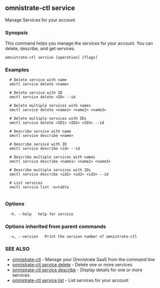 ## omnistrate-ctl service

Manage Services for your account

### Synopsis

This command helps you manage the services for your account.
You can delete, describe, and get services.

```
omnistrate-ctl service [operation] [flags]
```

### Examples

```
  # Delete service with name
  omctl service delete <name>

  # Delete service with ID
  omctl service delete <ID> --id

  # Delete multiple services with names
  omctl service delete <name1> <name2> <name3>

  # Delete multiple services with IDs
  omctl service delete <ID1> <ID2> <ID3> --id

  # Describe service with name
  omctl service describe <name>

  # Describe service with ID
  omctl service describe <id> --id

  # Describe multiple services with names
  omctl service describe <name1> <name2> <name3>

  # Describe multiple services with IDs
  omctl service describe <id1> <id2> <id3> --id

  # List services
  omctl service list -o=table


```

### Options

```
  -h, --help   help for service
```

### Options inherited from parent commands

```
  -v, --version   Print the version number of omnistrate-ctl
```

### SEE ALSO

* [omnistrate-ctl](omnistrate-ctl.md)	 - Manage your Omnistrate SaaS from the command line
* [omnistrate-ctl service delete](omnistrate-ctl_service_delete.md)	 - Delete one or more services
* [omnistrate-ctl service describe](omnistrate-ctl_service_describe.md)	 - Display details for one or more services
* [omnistrate-ctl service list](omnistrate-ctl_service_list.md)	 - List services for your account

